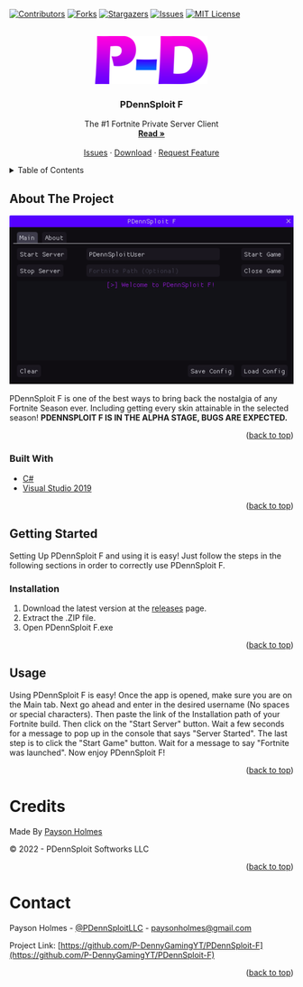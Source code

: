 <div id="top"></div>

[![Contributors][contributors-shield]][contributors-url]
[![Forks][forks-shield]][forks-url]
[![Stargazers][stars-shield]][stars-url]
[![Issues][issues-shield]][issues-url]
[![MIT License][license-shield]][license-url]



<!-- PROJECT LOGO -->
<br />
<div align="center">
  <a href="https://github.com/P-DennyGamingYT/PDennSploit-F">
    <img src="images/logo.png" alt="Logo">
  </a>

<h3 align="center">PDennSploit F</h3>

  <p align="center">
    The #1 Fortnite Private Server Client
    <br />
    <a href="https://github.com/github_username/repo_name"><strong>Read »</strong></a>
    <br />
    <br />
    <a href="https://github.com/P-DennyGamingYT/PDennSploit-F/issues">Issues</a>
    ·
    <a href="https://github.com/P-DennyGamingYT/PDennSploit-F/releases/latest">Download</a>
    ·
    <a href="https://github.com/P-DennyGamingYT/PDennSploit-F/issues">Request Feature</a>
  </p>
</div>



<!-- TABLE OF CONTENTS -->
<details>
  <summary>Table of Contents</summary>
  <ol>
    <li>
      <a href="#about-the-project">About The Project</a>
      <ul>
        <li><a href="#built-with">Built With</a></li>
      </ul>
    </li>
    <li>
      <a href="#getting-started">Getting Started</a>
      <ul>
        <li><a href="#installation">Installation</a></li>
      </ul>
    </li>
    <li><a href="#usage">Usage</a></li>
    <li><a href="#contributing">Credits</a></li>
    <li><a href="#contact">Contact</a></li>
  </ol>
</details>



<!-- ABOUT THE PROJECT -->
## About The Project

[![PDennSploit F][product-screenshot]](https://github.com/P-DennyGamingYT/PDennSploit-F)

PDennSploit F is one of the best ways to bring back the nostalgia of any Fortnite Season ever. Including getting every skin attainable in the selected season! **PDENNSPLOIT F IS IN THE ALPHA STAGE, BUGS ARE EXPECTED.**

<p align="right">(<a href="#top">back to top</a>)</p>



### Built With

* [C#](https://docs.microsoft.com/en-us/dotnet/csharp/)
* [Visual Studio 2019](https://visualstudio.microsoft.com/)

<p align="right">(<a href="#top">back to top</a>)</p>



<!-- GETTING STARTED -->
## Getting Started

Setting Up PDennSploit F and using it is easy! Just follow the steps in the following sections in order to correctly use PDennSploit F.

### Installation

1. Download the latest version at the [releases](https://github.com/P-DennyGamingYT/releases) page.
2. Extract the .ZIP file.
3. Open PDennSploit F.exe

<p align="right">(<a href="#top">back to top</a>)</p>



<!-- USAGE EXAMPLES -->
## Usage

Using PDennSploit F is easy! Once the app is opened, make sure you are on the Main tab. Next go ahead and enter in the desired username (No spaces or special characters). Then paste the link of the Installation path of your Fortnite build. Then click on the "Start Server" button. Wait a few seconds for a message to pop up in the console that says "Server Started". The last step is to click the "Start Game" button. Wait for a message to say "Fortnite was launched". Now enjoy PDennSploit F!

<p align="right">(<a href="#top">back to top</a>)</p>


<!-- CONTRIBUTING -->
# Credits

Made By [Payson Holmes](https://github.com/P-DennyGamingYT/)

&copy; 2022 - PDennSploit Softworks LLC

<p align="right">(<a href="#top">back to top</a>)</p>

<!-- CONTACT -->
# Contact

Payson Holmes - [@PDennSploitLLC](https://twitter.com/PDennSploitLLC) - paysonholmes@gmail.com

Project Link: [https://github.com/P-DennyGamingYT/PDennSploit-F](https://github.com/P-DennyGamingYT/PDennSploit-F)

<p align="right">(<a href="#top">back to top</a>)</p>


<!-- MARKDOWN LINKS & IMAGES -->
<!-- https://www.markdownguide.org/basic-syntax/#reference-style-links -->
[contributors-shield]: https://img.shields.io/github/contributors/P-DennyGamingYT/PDennSploit-F.svg?style=for-the-badge
[contributors-url]: https://github.com/P-DennyGamingYT/PDennSploit-F/graphs/contributors
[forks-shield]: https://img.shields.io/github/forks/P-DennyGamingYT/PDennSploit-F.svg?style=for-the-badge
[forks-url]: https://github.com/P-DennyGamingYT/PDennSploit-F/network/members
[stars-shield]: https://img.shields.io/github/stars/P-DennyGamingYT/PDennSploit-F.svg?style=for-the-badge
[stars-url]: https://github.com/P-DennyGamingYT/PDennSploit-F/stargazers
[issues-shield]: https://img.shields.io/github/issues/P-DennyGamingYT/PDennSploit-F.svg?style=for-the-badge
[issues-url]: https://github.com/P-DennyGamingYT/PDennSploit-F/issues
[license-shield]: https://img.shields.io/github/license/P-DennyGamingYT/PDennSploit-F.svg?style=for-the-badge
[license-url]: https://github.com/P-DennyGamingYT/PDennSploit-F/blob/master/LICENSE.txt
[product-screenshot]: images/screenshot.png
